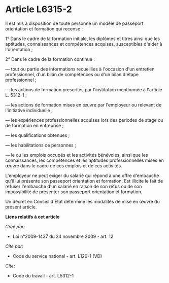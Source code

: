 # Article L6315-2

Il est mis à disposition de toute personne un modèle de passeport orientation et formation qui recense : 

1° Dans le cadre de la formation initiale, les diplômes et titres ainsi que les aptitudes, connaissances et compétences
acquises, susceptibles d'aider à l'orientation ; 

2° Dans le cadre de la formation continue : 

― tout ou partie des informations recueillies à l'occasion d'un entretien professionnel, d'un bilan de compétences ou d'un
bilan d'étape professionnel ; 

― les actions de formation prescrites par l'institution mentionnée à l'article L. 5312-1 ; 

― les actions de formation mises en œuvre par l'employeur ou relevant de l'initiative individuelle ; 

― les expériences professionnelles acquises lors des périodes de stage ou de formation en entreprise ; 

― les qualifications obtenues ; 

― les habilitations de personnes ; 

― le ou les emplois occupés et les activités bénévoles, ainsi que les connaissances, les compétences et les aptitudes
professionnelles mises en œuvre dans le cadre de ces emplois et de ces activités.

L'employeur ne peut exiger du salarié qui répond à une offre d'embauche qu'il lui présente son passeport orientation et
formation. Est illicite le fait de refuser l'embauche d'un salarié en raison de son refus ou de son impossibilité de
présenter son passeport orientation et formation. 

Un décret en Conseil d'Etat détermine les modalités de mise en œuvre du présent article.

**Liens relatifs à cet article**

_Créé par_:

  - Loi n°2009-1437 du 24 novembre 2009 - art. 12

_Cité par_:

  - Code du service national - art. L120-1 (VD)

_Cite_:

  - Code du travail - art. L5312-1
